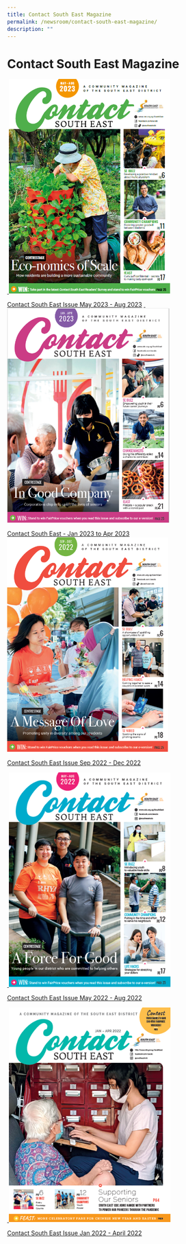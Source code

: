 ```yaml
---
title: Contact South East Magazine
permalink: /newsroom/contact-south-east-magazine/
description: ""
---
```

Contact South East Magazine
===
<a href="https://go.gov.sg/csemay-aug2023">
&nbsp;<img src="/images/NewsRoom/CSE/contact%20se%20may-aug%202023.png" style="width:auto; height:500px;">

[Contact South East Issue May 2023 - Aug 2023](https://go.gov.sg/csemay-aug2023) 
</a><a href="https://go.gov.sg/csejan-apr2023">
&nbsp;<img src="/images/NewsRoom/CSE/CSE%20Jan-Apr%202023%20-%20Cover%20Page.png" style="width:auto; height:500px;">	

[Contact South East - Jan 2023 to Apr 2023](https://go.gov.sg/csejan-apr2023)
</a><a href="https://go.gov.sg/csesep-dec2022v2">
<img src="/images/NewsRoom/CSE/CSE%20Sep%20to%20Dec%202022%20-%20Cover.png" style="width:auto; height:500px;">

[Contact South East Issue Sep 2022 - Dec 2022](https://go.gov.sg/csesep-dec2022v2) 
	
</a><a href="https://go.gov.sg/csemay-aug2022">
&nbsp;<img src="/images/NewsRoom/CSE/CSE%20May%20to%20Aug%202022%20-%20Cover%20page.png" style="width:auto; height:500px;">

[Contact South East Issue May 2022 - Aug 2022](https://go.gov.sg/csemay-aug2022) 
	
</a><a href="https://go.gov.sg/csejan-april2022">
&nbsp;<img src="/images/NewsRoom/CSE/CSE%20Jan-Apr%202021%20-%20Cover%20Page.png" style="width:auto; height:500px;">	
	
[Contact South East Issue Jan 2022 - April 2022](https://go.gov.sg/csejan-april2022)</a>